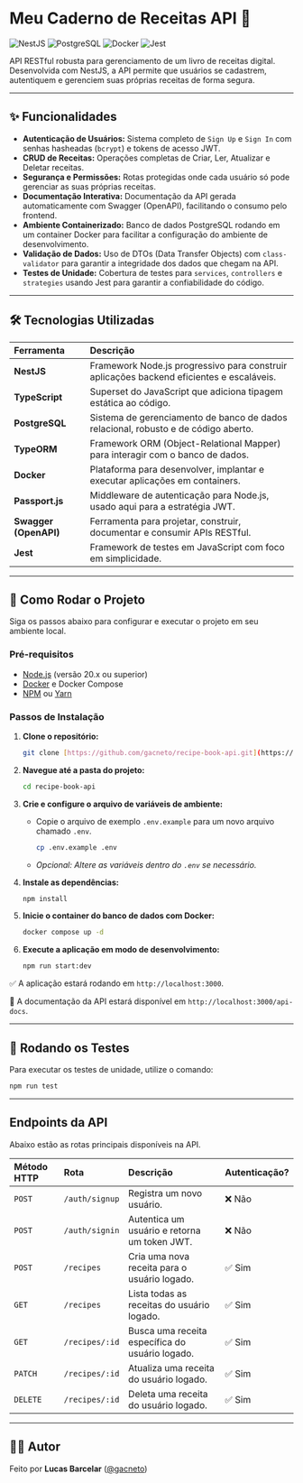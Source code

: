 # Meu Caderno de Receitas API 🍳

![NestJS](https://img.shields.io/badge/NestJS-v10.x-red?style=for-the-badge&logo=nestjs)
![PostgreSQL](https://img.shields.io/badge/PostgreSQL-v14-blue?style=for-the-badge&logo=postgresql)
![Docker](https://img.shields.io/badge/Docker-Ready-blue?style=for-the-badge&logo=docker)
![Jest](https://img.shields.io/badge/Tests-Passing-brightgreen?style=for-the-badge&logo=jest)

API RESTful robusta para gerenciamento de um livro de receitas digital. Desenvolvida com NestJS, a API permite que usuários se cadastrem, autentiquem e gerenciem suas próprias receitas de forma segura.

---

## ✨ Funcionalidades

* **Autenticação de Usuários:** Sistema completo de `Sign Up` e `Sign In` com senhas hasheadas (`bcrypt`) e tokens de acesso JWT.
* **CRUD de Receitas:** Operações completas de Criar, Ler, Atualizar e Deletar receitas.
* **Segurança e Permissões:** Rotas protegidas onde cada usuário só pode gerenciar as suas próprias receitas.
* **Documentação Interativa:** Documentação da API gerada automaticamente com Swagger (OpenAPI), facilitando o consumo pelo frontend.
* **Ambiente Containerizado:** Banco de dados PostgreSQL rodando em um container Docker para facilitar a configuração do ambiente de desenvolvimento.
* **Validação de Dados:** Uso de DTOs (Data Transfer Objects) com `class-validator` para garantir a integridade dos dados que chegam na API.
* **Testes de Unidade:** Cobertura de testes para `services`, `controllers` e `strategies` usando Jest para garantir a confiabilidade do código.

---

## 🛠️ Tecnologias Utilizadas

| Ferramenta | Descrição |
| :--- | :--- |
| **NestJS** | Framework Node.js progressivo para construir aplicações backend eficientes e escaláveis. |
| **TypeScript** | Superset do JavaScript que adiciona tipagem estática ao código. |
| **PostgreSQL** | Sistema de gerenciamento de banco de dados relacional, robusto e de código aberto. |
| **TypeORM** | Framework ORM (Object-Relational Mapper) para interagir com o banco de dados. |
| **Docker** | Plataforma para desenvolver, implantar e executar aplicações em containers. |
| **Passport.js** | Middleware de autenticação para Node.js, usado aqui para a estratégia JWT. |
| **Swagger (OpenAPI)** | Ferramenta para projetar, construir, documentar e consumir APIs RESTful. |
| **Jest** | Framework de testes em JavaScript com foco em simplicidade. |

---

## 🚀 Como Rodar o Projeto

Siga os passos abaixo para configurar e executar o projeto em seu ambiente local.

### Pré-requisitos

* [Node.js](https://nodejs.org/) (versão 20.x ou superior)
* [Docker](https://www.docker.com/get-started) e Docker Compose
* [NPM](https://www.npmjs.com/) ou [Yarn](https://yarnpkg.com/)

### Passos de Instalação

1.  **Clone o repositório:**
    ```bash
    git clone [https://github.com/gacneto/recipe-book-api.git](https://github.com/gacneto/recipe-book-api.git)
    ```

2.  **Navegue até a pasta do projeto:**
    ```bash
    cd recipe-book-api
    ```

3.  **Crie e configure o arquivo de variáveis de ambiente:**
    * Copie o arquivo de exemplo `.env.example` para um novo arquivo chamado `.env`.
        ```bash
        cp .env.example .env
        ```
    * *Opcional: Altere as variáveis dentro do `.env` se necessário.*

4.  **Instale as dependências:**
    ```bash
    npm install
    ```

5.  **Inicie o container do banco de dados com Docker:**
    ```bash
    docker compose up -d
    ```

6.  **Execute a aplicação em modo de desenvolvimento:**
    ```bash
    npm run start:dev
    ```

✅ A aplicação estará rodando em `http://localhost:3000`.

📖 A documentação da API estará disponível em `http://localhost:3000/api-docs`.

---

## 🧪 Rodando os Testes

Para executar os testes de unidade, utilize o comando:

```bash
npm run test
```

---

## Endpoints da API

Abaixo estão as rotas principais disponíveis na API.

| Método HTTP | Rota | Descrição | Autenticação? |
| :--- | :--- | :--- | :--- |
| `POST` | `/auth/signup` | Registra um novo usuário. | ❌ Não |
| `POST` | `/auth/signin` | Autentica um usuário e retorna um token JWT. | ❌ Não |
| `POST` | `/recipes` | Cria uma nova receita para o usuário logado. | ✅ Sim |
| `GET` | `/recipes` | Lista todas as receitas do usuário logado. | ✅ Sim |
| `GET` | `/recipes/:id` | Busca uma receita específica do usuário logado. | ✅ Sim |
| `PATCH` | `/recipes/:id` | Atualiza uma receita do usuário logado. | ✅ Sim |
| `DELETE` | `/recipes/:id` | Deleta uma receita do usuário logado. | ✅ Sim |

---

## 👨‍💻 Autor

Feito por **Lucas Barcelar** ([@gacneto](https://github.com/gacneto))